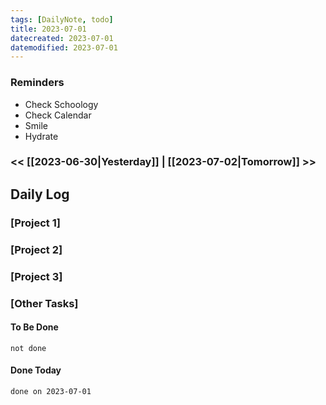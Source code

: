 ```yaml
---
tags: [DailyNote, todo]
title: 2023-07-01
datecreated: 2023-07-01
datemodified: 2023-07-01
---
```


### Reminders
- Check Schoology
- Check Calendar
- Smile
- Hydrate

### << [[2023-06-30|Yesterday]] | [[2023-07-02|Tomorrow]] >>

## Daily Log

### [Project 1]



### [Project 2]



### [Project 3]



### [Other Tasks]

#### To Be Done

```tasks
not done
```

#### Done Today

```tasks
done on 2023-07-01
```